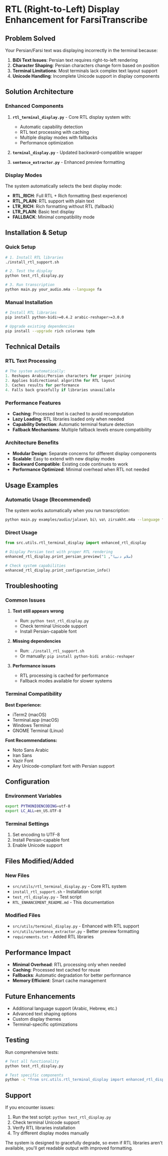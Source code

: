 # RTL (Right-to-Left) Display Enhancement for FarsiTranscribe

## Problem Solved

Your Persian/Farsi text was displaying incorrectly in the terminal because:

1. **BiDi Text Issues**: Persian text requires right-to-left rendering
2. **Character Shaping**: Persian characters change form based on position
3. **Terminal Limitations**: Most terminals lack complex text layout support
4. **Unicode Handling**: Incomplete Unicode support in display components

## Solution Architecture

### Enhanced Components

1. **`rtl_terminal_display.py`** - Core RTL display system with:
   - Automatic capability detection
   - RTL text processing with caching
   - Multiple display modes with fallbacks
   - Performance optimization

2. **`terminal_display.py`** - Updated backward-compatible wrapper
3. **`sentence_extractor.py`** - Enhanced preview formatting

### Display Modes

The system automatically selects the best display mode:

- **RTL_RICH**: Full RTL + Rich formatting (best experience)
- **RTL_PLAIN**: RTL support with plain text
- **LTR_RICH**: Rich formatting without RTL (fallback)
- **LTR_PLAIN**: Basic text display
- **FALLBACK**: Minimal compatibility mode

## Installation & Setup

### Quick Setup

```bash
# 1. Install RTL libraries
./install_rtl_support.sh

# 2. Test the display
python test_rtl_display.py

# 3. Run transcription
python main.py your_audio.m4a --language fa
```

### Manual Installation

```bash
# Install RTL libraries
pip install python-bidi>=0.4.2 arabic-reshaper>=3.0.0

# Upgrade existing dependencies
pip install --upgrade rich colorama tqdm
```

## Technical Details

### RTL Text Processing

```python
# The system automatically:
1. Reshapes Arabic/Persian characters for proper joining
2. Applies bidirectional algorithm for RTL layout
3. Caches results for performance
4. Falls back gracefully if libraries unavailable
```

### Performance Features

- **Caching**: Processed text is cached to avoid recomputation
- **Lazy Loading**: RTL libraries loaded only when needed
- **Capability Detection**: Automatic terminal feature detection
- **Fallback Mechanisms**: Multiple fallback levels ensure compatibility

### Architecture Benefits

- **Modular Design**: Separate concerns for different display components
- **Scalable**: Easy to extend with new display modes
- **Backward Compatible**: Existing code continues to work
- **Performance Optimized**: Minimal overhead when RTL not needed

## Usage Examples

### Automatic Usage (Recommended)

The system works automatically when you run transcription:

```bash
python main.py examples/audio/jalase\ bi\ va\ zirsakht.m4a --language fa
```

### Direct Usage

```python
from src.utils.rtl_terminal_display import enhanced_rtl_display

# Display Persian text with proper RTL rendering
enhanced_rtl_display.print_persian_preview("سلام دنیا", 1)

# Check system capabilities
enhanced_rtl_display.print_configuration_info()
```

## Troubleshooting

### Common Issues

1. **Text still appears wrong**
   - Run: `python test_rtl_display.py`
   - Check terminal Unicode support
   - Install Persian-capable font

2. **Missing dependencies**
   - Run: `./install_rtl_support.sh`
   - Or manually: `pip install python-bidi arabic-reshaper`

3. **Performance issues**
   - RTL processing is cached for performance
   - Fallback modes available for slower systems

### Terminal Compatibility

**Best Experience:**
- iTerm2 (macOS)
- Terminal.app (macOS) 
- Windows Terminal
- GNOME Terminal (Linux)

**Font Recommendations:**
- Noto Sans Arabic
- Iran Sans
- Vazir Font
- Any Unicode-compliant font with Persian support

## Configuration

### Environment Variables

```bash
export PYTHONIOENCODING=utf-8
export LC_ALL=en_US.UTF-8
```

### Terminal Settings

1. Set encoding to UTF-8
2. Install Persian-capable font
3. Enable Unicode support

## Files Modified/Added

### New Files
- `src/utils/rtl_terminal_display.py` - Core RTL system
- `install_rtl_support.sh` - Installation script
- `test_rtl_display.py` - Test script
- `RTL_ENHANCEMENT_README.md` - This documentation

### Modified Files
- `src/utils/terminal_display.py` - Enhanced with RTL support
- `src/utils/sentence_extractor.py` - Better preview formatting
- `requirements.txt` - Added RTL libraries

## Performance Impact

- **Minimal Overhead**: RTL processing only when needed
- **Caching**: Processed text cached for reuse
- **Fallbacks**: Automatic degradation for better performance
- **Memory Efficient**: Smart cache management

## Future Enhancements

- Additional language support (Arabic, Hebrew, etc.)
- Advanced text shaping options
- Custom display themes
- Terminal-specific optimizations

## Testing

Run comprehensive tests:

```bash
# Test all functionality
python test_rtl_display.py

# Test specific components
python -c "from src.utils.rtl_terminal_display import enhanced_rtl_display; enhanced_rtl_display.print_configuration_info()"
```

## Support

If you encounter issues:

1. Run the test script: `python test_rtl_display.py`
2. Check terminal Unicode support
3. Verify RTL libraries installation
4. Try different display modes manually

The system is designed to gracefully degrade, so even if RTL libraries aren't available, you'll get readable output with improved formatting.

